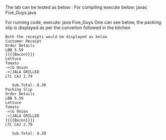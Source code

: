 The lab can be tested as below :
For compiling execute below: javac Five_Guys.java 

For running code, execute: java Five_Guys
One can see below, the packing slip is displayed as per the convetion followed in the kitchen
```
Both the receipts would be displayed as below 
Customer Receipt 
Order Details
LBB 5.59
{{{{Bacon}}}}
Lettuce
Tomato
->|G Onion
->|JALA GRILLED
LTL CAJ 2.79

   Sub.Total: 8.38
Packing Slip 
Order Details 
LBB 5.59
Lettuce
Tomato
->|G Onion
->|JALA GRILLED
{{{{Bacon}}}}
LTL CAJ 2.79

   Sub.Total: 8.38
```